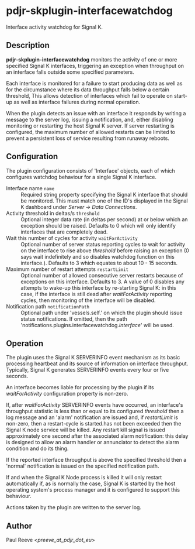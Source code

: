 # pdjr-skplugin-interfacewatchdog

Interface activity watchdog for Signal K.

## Description

**pdjr-skplugin-interfacewatchdog** monitors the activity of one or
more specified Signal K interfaces, triggering an exception when
throughput on an interface falls outside some specified parameters.

Each interface is monitored for a failure to start producing data as
well as for the circumstance where its data throughput falls below a
certain threshold,
This allows detection of interfaces which fail to operate on start-up
as well as interface failures during normal operation.

When the plugin detects an issue with an interface it responds by
writing a message to the server log, issuing a notification, and,
either disabling monitoring or restarting the host Signal K server.
If server restarting is configured, the maximum number of allowed
restarts can be limited to prevent a persistent loss of service
resulting from runaway reboots.

## Configuration

The plugin configuration consists of 'Interface' objects, each of
which configures watchdog behaviour for a single Signal K interface.

<dl>
  <dt>Interface name <code>name</code></dt>
  <dd>
    Required string property specifying the Signal K interface that
    should be monitored.
    This must match one of the ID's displayed in the Signal K dashboard
    under <em>Server -> Data Connections</em>.
  </dd>
  <dt>Activity threshold in deltas/s <code>threshold</code></dt>
  <dd>
    Optional integer data rate (in deltas per second) at or below which
    an exception should be raised.
    Defaults to 0 which will only identify interfaces that are completely
    dead.
  <dd>
  <dt>Wait this number of cycles for activity <code>waitForActivity</code></dt>
  <dd>
    Optional number of server status reporting cycles to wait for activity
    on the interface to rise above <em>threshold</em> before raising an
    exception (0 says wait indefinitely and so disables watchdog function
    on this interface.).
    Defaults to 3 which equates to about 10 - 15 seconds.
  </dd>
  <dt>Maximum number of restart attempts <code>restartLimit</code></dt>
  <dd>
    Optional number of allowed consecutive server restarts because of
    exceptions on this interface.
    Defaults to 3.
    A value of 0 disables any attempts to wake-up this interface by
    re-starting Signal K: in this case, if the interface is still dead
    after <em>waitForActivity</em> reporting cycles, then monitoring of
    the interface will be disabled.
  </dd>
  <dt>Notification path <code>notificationPath</code></dt>
  <dd>
    Optional path under 'vessels.self.' on which the plugin should issue
    status notifications.
    If omitted, then the path 'notifications.plugins.interfacewatchdog.<em>interface</em>'
    will be used.
  </dd>
</dl>

## Operation

The plugin uses the Signal K SERVERINFO event mechanism as its basic
processing heartbeat and its source of information on interface
throughput.
Typically, Signal K generates SERVERINFO events every four or five
seconds.

An interface becomes liable for processing by the plugin if its
*waitForActivity* configuration property is non-zero.

If, after *waitForActivity* SERVERINFO events have occurred, an
interface's throughput statistic is less than or equal to its
configured *threshold* then a log message and an 'alarm'
notification are issued and, if *restartLimit* is non-zero, then
a restart-cycle is started.has not been exceeded
then the Signal K node service will be killed.
Any restart kill signal is issued approximately one second after the
associated alarm notification: this delay is designed to allow an alarm
handler or annunciator to detect the alarm condition and do its thing.

If the reported interface throughput is above the specified threshold
then a 'normal' notification is issued on the specified notification
path.
  
If and when the Signal K Node process is killed it will only restart
automatically if, as is normally the case, Signal K is started by the
host operating system's process manager and it is configured to support
this behaviour.

Actions taken by the plugin are written to the server log.

## Author

Paul Reeve <*preeve_at_pdjr_dot_eu*>
